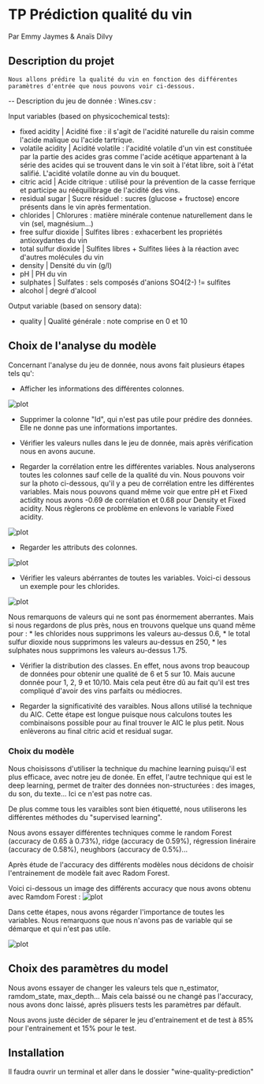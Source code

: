 # TP Prédiction qualité du vin 
Par Emmy Jaymes & Anaïs Dilvy 

## Description du projet 

    Nous allons prédire la qualité du vin en fonction des différentes paramètres d'entrée que nous pouvons voir ci-dessous.

 --  Description du jeu de donnée : Wines.csv : 

Input variables (based on physicochemical tests):
- fixed acidity | Acidité fixe : il s'agit de l'acidité naturelle du raisin comme l'acide malique ou l'acide tartrique.
- volatile acidity | Acidité volatile : l'acidité volatile d'un vin est constituée par la partie des acides gras comme l'acide acétique appartenant à la série des acides qui se trouvent dans le vin soit à l'état libre, soit à l'état salifié. L'acidité volatile donne au vin du bouquet.
- citric acid | Acide citrique : utilisé pour la prévention de la casse ferrique et participe au rééquilibrage de l'acidité des vins. 
- residual sugar | Sucre résiduel : sucres (glucose + fructose) encore présents dans le vin après fermentation.
- chlorides | Chlorures : matière minérale contenue naturellement dans le vin (sel, magnésium...)
- free sulfur dioxide | Sulfites libres : exhacerbent les propriétés antioxydantes du vin
- total sulfur dioxide | Sulfites libres + Sulfites liées à la réaction avec d'autres molécules du vin
- density | Densité du vin (g/l)
- pH | PH du vin
 - sulphates | Sulfates : sels composés d'anions SO4(2-) != sulfites
 - alcohol | degré d'alcool

Output variable (based on sensory data):
- quality | Qualité générale : note comprise en 0 et 10

## Choix de l'analyse du modèle

Concernant l'analyse du jeu de donnée, nous avons fait plusieurs étapes tels qu': 

- Afficher les informations des différentes colonnes. 

![plot](images/info_colonne.png)

- Supprimer la colonne "Id", qui n'est pas utile pour prédire des données. Elle ne donne pas une informations importantes.

- Vérifier les valeurs nulles dans le jeu de donnée, mais après vérification nous en avons aucune. 

- Regarder la corrélation entre les différentes variables. Nous analyserons toutes les colonnes sauf celle de la qualité du vin. Nous pouvons voir sur la photo ci-dessous, qu'il y a peu de corrélation entre les différentes variables. Mais nous pouvons quand même voir que entre pH et Fixed actidity nous avons -0.69 de corrélation et 0.68 pour Density et Fixed acidity. Nous règlerons ce problème en enlevons le variable Fixed acidity.

![plot](images/matrice_de_correlation.png)

- Regarder les attributs des colonnes. 

![plot](images/attribut_colonne.png)

- Vérifier les valeurs abérrantes de toutes les variables. Voici-ci dessous un exemple pour les chlorides. 

![plot](images/chlorides_valeur_aberrantes.png)

Nous remarquons de valeurs qui ne sont pas énormement aberrantes. Mais si nous regardons de plus près, nous en trouvons quelque uns quand même pour : 
    * les chlorides nous supprimons les valeurs au-dessus 0.6,
    * le total sulfur dioxide nous supprimons les valeurs au-dessus en 250,
    * les sulphates nous supprimons les valeurs au-dessus 1.75.

- Vérifier la distribution des classes. En effet, nous avons trop beaucoup de données pour obtenir une qualité de 6 et 5 sur 10. Mais aucune donnée pour 1, 2, 9 et 10/10. Mais cela peut être dû au fait qu'il est tres compliqué d'avoir des vins parfaits ou médiocres. 

- Regarder la significativité des varaibles. Nous allons utilisé la technique du AIC. Cette étape est longue puisque nous calculons toutes les combinaisons possible pour au final trouver le AIC le plus petit. Nous enlèverons au final citric acid et residual sugar.

### Choix du modèle 

Nous choisissons d'utiliser la technique du machine learning puisqu'il est plus efficace, avec notre jeu de donée. En effet, l'autre technique qui est le deep learning, permet de traiter des données non-structurées : des images, du son, du texte... Ici ce n'est pas notre cas. 

De plus comme tous les varaibles sont bien étiquetté, nous utiliserons les différentes méthodes du "supervised learning". 

Nous avons essayer différentes techniques comme le random Forest (accuracy de 0.65 à 0.73%), ridge (accuracy de 0.59%), régression linéraire (accuracy de 0.58%), neughbors (accuracy de 0.5%)... 

Après étude de l'accuracy des différents modèles nous décidons de choisir l'entrainement de modèle fait avec Radom Forest. 

Voici ci-dessous un image des différents accuracy que nous avons obtenu avec Ramdom Forest : 
![plot](images/accuracy_model.png)

Dans cette étapes, nous avons régarder l'importance de toutes les variables. Nous remarquons que nous n'avons pas de variable qui se démarque et qui n'est pas utile. 

![plot](images/feature_importants.png)

## Choix des paramètres du model 

Nous avons essayer de changer les valeurs tels que n_estimator, ramdom_state, max_depth... Mais cela baissé ou ne changé pas l'accuracy, nous avons donc laissé, après plisuers tests les paramètres par défault. 

Nous avons juste décider de séparer le jeu d'entrainement et de test à 85% pour l'entrainement et 15% pour le test.

## Installation

Il faudra ouvrir un terminal et aller dans le dossier "wine-quality-prediction"


